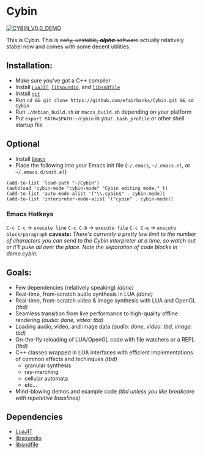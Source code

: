# Cybin

[![CYBIN_V0.0_DEMO](https://img.youtube.com/vi/aEwmsLO0rBU/0.jpg)](https://www.youtube.com/watch?v=aEwmsLO0rBU)

This is Cybin. This is ~~early, unstable, _**alpha**_ software~~ actually relatively stabel now and comes with some decent utilities.

## Installation:
* Make sure you've got a C++ compiler
* Install [`LuaJIT`](https://github.com/LuaJIT/LuaJIT), [`libsoundio`](https://github.com/andrewrk/libsoundio), and [`libsndfile`](https://github.com/erikd/libsndfile)
* Install [`git`](https://git-scm.com/)
* Run `cd && git clone https://github.com/efairbanks/Cybin.git && cd Cybin`
* Run `./debian_build.sh` or `macos_build.sh` depending on your platform
* Put `export PATH=$PATH:~/Cybin` in your `.bash_profile` or other shell startup file

## Optional
* Install [`Emacs`](https://www.gnu.org/software/emacs/)
* Place the following into your Emacs init file (`~/.emacs`, `~/.emacs.el`, or `~/.emacs.d/init.el`)
```
(add-to-list 'load-path "~/Cybin")
(autoload 'cybin-mode "cybin-mode" "Cybin editing mode." t)
(add-to-list 'auto-mode-alist '("\\.cybin$" . cybin-mode))
(add-to-list 'interpreter-mode-alist '("cybin" . cybin-mode))
```
### Emacs Hotkeys
`C-c C-c` -> `execute line`
`C-c C-b` -> `execute file`
`C-c C-e` -> `execute block/paragraph`
**caveats:** _There's currently a pretty low limit to the number of characters you can send to the Cybin interpreter at a time, so watch out or it'll puke all over the place. Note the separation of code blocks in demo.cybin._

## Goals:

* Few dependencies (relatively speaking) _(done)_
* Real-time, from-scratch audio synthesis in LUA _(done)_
* Real-time, from-scratch video & image synthesis with LUA and OpenGL _(tbd)_
* Seamless transition from live performance to high-quality offline rendering _(audio: done, video: tbd)_
* Loading audio, video, and image data _(audio: done, video: tbd, image: tbd)_
* On-the-fly reloading of LUA/OpenGL code with file watchers or a REPL _(tbd)_
* C++ classes wrapped in LUA interfaces with efficient implementations of common effects and techinques _(tbd)_
  * granular synthesis
  * ray-marching
  * cellular automata
  * etc...
* Mind-blowing demos and example code _(tbd unless you like breakcore with repetetive basslines)_

## Dependencies
* [LuaJIT](https://github.com/LuaJIT/LuaJIT)
* [libsoundio](https://github.com/andrewrk/libsoundio)
* [libsndfile](https://github.com/erikd/libsndfile)
